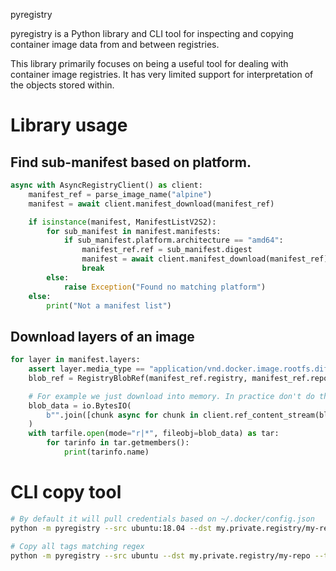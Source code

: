  pyregistry

pyregistry is a Python library and CLI tool for inspecting and copying container image data
from and between registries.

This library primarily focuses on being a useful tool for dealing with container image
registries. It has very limited support for interpretation of the objects stored within.

# Library usage

## Find sub-manifest based on platform.
```python
async with AsyncRegistryClient() as client:
    manifest_ref = parse_image_name("alpine")
    manifest = await client.manifest_download(manifest_ref)

    if isinstance(manifest, ManifestListV2S2):
        for sub_manifest in manifest.manifests:
            if sub_manifest.platform.architecture == "amd64":
                manifest_ref.ref = sub_manifest.digest
                manifest = await client.manifest_download(manifest_ref)
                break
        else:
            raise Exception("Found no matching platform")
    else:
        print("Not a manifest list")
```

## Download layers of an image

```python
for layer in manifest.layers:
    assert layer.media_type == "application/vnd.docker.image.rootfs.diff.tar.gzip"
    blob_ref = RegistryBlobRef(manifest_ref.registry, manifest_ref.repo, layer.digest)

    # For example we just download into memory. In practice don't do this.
    blob_data = io.BytesIO(
        b"".join([chunk async for chunk in client.ref_content_stream(blob_ref)])
    )
    with tarfile.open(mode="r|*", fileobj=blob_data) as tar:
        for tarinfo in tar.getmembers():
            print(tarinfo.name)
```

# CLI copy tool

```sh
# By default it will pull credentials based on ~/.docker/config.json 
python -m pyregistry --src ubuntu:18.04 --dst my.private.registry/my-repo:my-tag
```

```sh
# Copy all tags matching regex
python -m pyregistry --src ubuntu --dst my.private.registry/my-repo --tag-pattern '18\..*'

